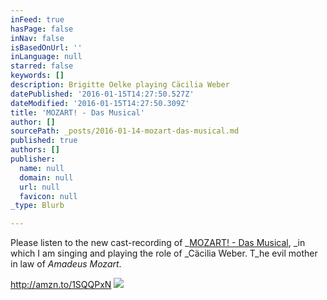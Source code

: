```yaml
---
inFeed: true
hasPage: false
inNav: false
isBasedOnUrl: ''
inLanguage: null
starred: false
keywords: []
description: Brigitte Oelke playing Cäcilia Weber
datePublished: '2016-01-15T14:27:50.527Z'
dateModified: '2016-01-15T14:27:50.309Z'
title: 'MOZART! - Das Musical'
author: []
sourcePath: _posts/2016-01-14-mozart-das-musical.md
published: true
authors: []
publisher:
  name: null
  domain: null
  url: null
  favicon: null
_type: Blurb

---
```

Please listen to the new cast-recording of _[MOZART! - Das Musical][0], _in which I am singing and playing the role of _Cäcilia Weber. T_he evil mother in law of _Amadeus Mozart_.

http://amzn.to/1SQQPxN
![](https://s3-us-west-2.amazonaws.com/the-grid-img/p/ac809dfb04bda14041a3fd6c99f6bbfc58d94cd3.jpg)

[0]: http://www.musicalvienna.at/index.php/de/spielplan/production/173560